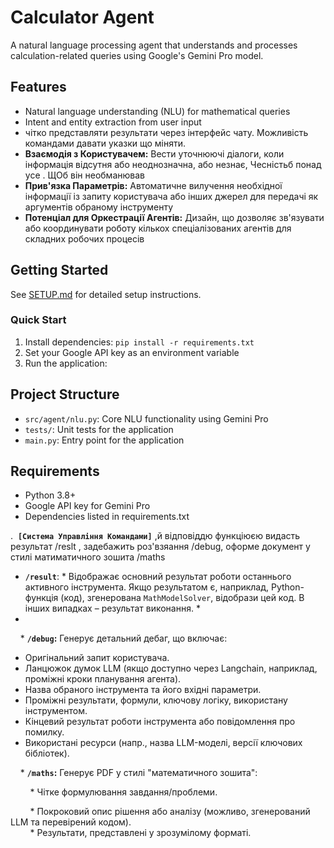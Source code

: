 # Calculator Agent

A natural language processing agent that understands and processes calculation-related queries using Google's Gemini Pro model.

## Features

- Natural language understanding (NLU) for mathematical queries
- Intent and entity extraction from user input
- чітко представляти результати через інтерфейс чату. Можливість командами давати указки що міняти.
- **Взаємодія з Користувачем:** Вести уточнюючі діалоги, коли інформація відсутня або неоднозначна, або незнає, Чесністьб понад усе . ЩОб він необманював
- **Прив'язка Параметрів:** Автоматичне вилучення необхідної інформації із запиту користувача або інших джерел для передачі як аргументів обраному інструменту
- **Потенціал для Оркестрації Агентів:** Дизайн, що дозволяє зв'язувати або координувати роботу кількох спеціалізованих агентів для складних робочих процесів

## Getting Started

See [SETUP.md](SETUP.md) for detailed setup instructions.

### Quick Start

1. Install dependencies: `pip install -r requirements.txt`
2. Set your Google API key as an environment variable
3. Run the application: 

## Project Structure

- `src/agent/nlu.py`: Core NLU functionality using Gemini Pro
- `tests/`: Unit tests for the application
- `main.py`: Entry point for the application

## Requirements

- Python 3.8+
- Google API key for Gemini Pro
- Dependencies listed in requirements.txt


.  **`[Система Управління Командами]`**
,й відповіддю функціюєю видасть результат /reslt , задебажить роз'взяання /debug, оформе документ у стилі матиматичного зошита /maths

* **`/result`**: * Відображає основний результат роботи останнього активного інструмента. Якщо результатом є, наприклад, Python-функція (код), згенерована `MathModelSolver`, відобрази цей код. В інших випадках – результат виконання. * 
* 

    * **`/debug`:** Генерує детальний дебаг, що включає:

* Оригінальний запит користувача. 
* Ланцюжок думок LLM (якщо доступно через Langchain, наприклад, проміжні кроки планування агента). 
* Назва обраного інструмента та його вхідні параметри. 
* Проміжні результати, формули, ключову логіку, використану інструментом.
* Кінцевий результат роботи інструмента або повідомлення про помилку.
* Використані ресурси (напр., назва LLM-моделі, версії ключових бібліотек).

    * **`/maths`:** Генерує PDF у стилі "математичного зошита":

        * Чітке формулювання завдання/проблеми.

        * Покроковий опис рішення або аналізу (можливо, згенерований LLM та перевірений кодом).
          
          * Результати, представлені у зрозумілому форматі.